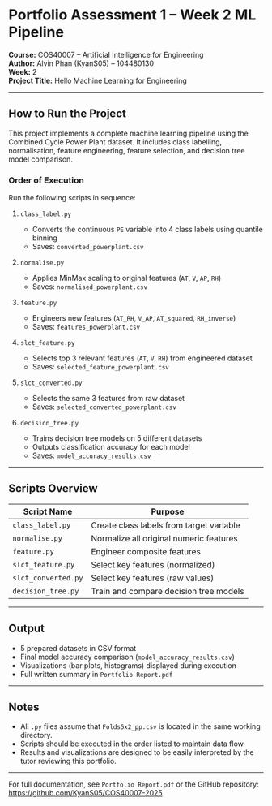 # Portfolio Assessment 1 – Week 2 ML Pipeline

**Course:** COS40007 – Artificial Intelligence for Engineering  
**Author:** Alvin Phan (KyanS05) – 104480130  
**Week:** 2  
**Project Title:** Hello Machine Learning for Engineering  

---

## How to Run the Project

This project implements a complete machine learning pipeline using the Combined Cycle Power Plant dataset. It includes class labelling, normalisation, feature engineering, feature selection, and decision tree model comparison.

### Order of Execution
Run the following scripts in sequence:

1. `class_label.py`  
   - Converts the continuous `PE` variable into 4 class labels using quantile binning
   - Saves: `converted_powerplant.csv`

2. `normalise.py`  
   - Applies MinMax scaling to original features (`AT`, `V`, `AP`, `RH`)
   - Saves: `normalised_powerplant.csv`

3. `feature.py`  
   - Engineers new features (`AT_RH`, `V_AP`, `AT_squared`, `RH_inverse`)
   - Saves: `features_powerplant.csv`

4. `slct_feature.py`  
   - Selects top 3 relevant features (`AT`, `V`, `RH`) from engineered dataset
   - Saves: `selected_feature_powerplant.csv`

5. `slct_converted.py`  
   - Selects the same 3 features from raw dataset
   - Saves: `selected_converted_powerplant.csv`

6. `decision_tree.py`  
   - Trains decision tree models on 5 different datasets
   - Outputs classification accuracy for each model
   - Saves: `model_accuracy_results.csv`

---

## Scripts Overview

| Script Name            | Purpose                                  |
|------------------------|------------------------------------------|
| `class_label.py`       | Create class labels from target variable |
| `normalise.py`         | Normalize all original numeric features  |
| `feature.py`           | Engineer composite features              |
| `slct_feature.py`      | Select key features (normalized)         |
| `slct_converted.py`    | Select key features (raw values)         |
| `decision_tree.py`     | Train and compare decision tree models   |

---

## Output

- 5 prepared datasets in CSV format
- Final model accuracy comparison (`model_accuracy_results.csv`)
- Visualizations (bar plots, histograms) displayed during execution
- Full written summary in `Portfolio Report.pdf`

---

## Notes

- All `.py` files assume that `Folds5x2_pp.csv` is located in the same working directory.
- Scripts should be executed in the order listed to maintain data flow.
- Results and visualizations are designed to be easily interpreted by the tutor reviewing this portfolio.

---

For full documentation, see `Portfolio Report.pdf` or the GitHub repository:
https://github.com/KyanS05/COS40007-2025

